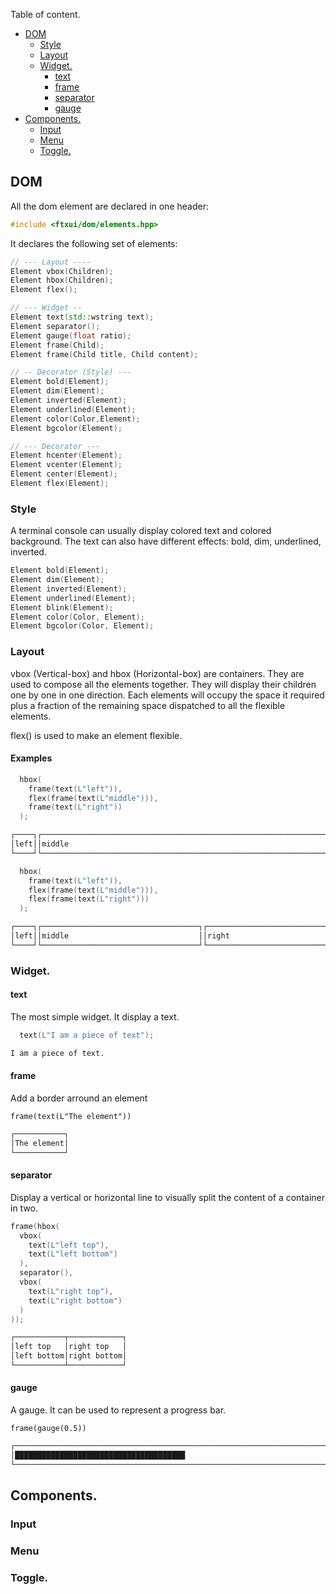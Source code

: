 Table of content.
- [DOM](#dom)
  * [Style](#style)
  * [Layout](#layout)
  * [Widget.](#widget)
    + [text](#text)
    + [frame](#frame)
    + [separator](#separator)
    + [gauge](#gauge)
- [Components.](#components)
  * [Input](#input)
  * [Menu](#menu)
  * [Toggle.](#toggle)

## DOM
All the dom element are declared in one header:
~~~cpp
#include <ftxui/dom/elements.hpp>
~~~

It declares the following set of elements:

~~~cpp
// --- Layout ----
Element vbox(Children);
Element hbox(Children);
Element flex();

// --- Widget --
Element text(std::wstring text);
Element separator();
Element gauge(float ratio);
Element frame(Child);
Element frame(Child title, Child content);

// -- Decorator (Style) ---
Element bold(Element);
Element dim(Element);
Element inverted(Element);
Element underlined(Element);
Element color(Color,Element);
Element bgcolor(Element);

// --- Decorator ---
Element hcenter(Element);
Element vcenter(Element);
Element center(Element);
Element flex(Element);
~~~

### Style
A terminal console can usually display colored text and colored background.
The text can also have different effects: bold, dim, underlined, inverted.

~~~cpp
Element bold(Element);
Element dim(Element);
Element inverted(Element);
Element underlined(Element);
Element blink(Element);
Element color(Color, Element);
Element bgcolor(Color, Element);
~~~

### Layout

vbox (Vertical-box) and hbox (Horizontal-box) are containers. They are used to
compose all the elements together. They will display their children one by one in one direction.
Each elements will occupy the space it required plus a fraction of the remaining
space dispatched to all the flexible elements.

flex() is used to make an element flexible.

#### Examples
~~~cpp
  hbox(
    frame(text(L"left")),
    flex(frame(text(L"middle"))),
    frame(text(L"right"))
  );
~~~
~~~bash
┌────┐┌─────────────────────────────────────────────────────────────────┐┌─────┐
│left││middle                                                           ││right│
└────┘└─────────────────────────────────────────────────────────────────┘└─────┘
~~~

~~~cpp
  hbox(
    frame(text(L"left")),
    flex(frame(text(L"middle"))),
    flex(frame(text(L"right")))
  );
~~~
~~~bash
┌────┐┌───────────────────────────────────┐┌───────────────────────────────────┐
│left││middle                             ││right                              │
└────┘└───────────────────────────────────┘└───────────────────────────────────┘
~~~

### Widget.

#### text

The most simple widget. It display a text.
~~~cpp
  text(L"I am a piece of text");
~~~
~~~bash
I am a piece of text.
~~~

#### frame
Add a border arround an element
~~~c+
frame(text(L"The element"))
~~~

~~~bash
┌───────────┐
│The element│
└───────────┘
~~~

#### separator

Display a vertical or horizontal line to visually split the content of a
container in two.

~~~cpp
frame(hbox(
  vbox(
    text(L"left top"),
    text(L"left bottom")
  ),
  separator(),
  vbox(
    text(L"right top"),
    text(L"right bottom")
  )
));
~~~

~~~bash
┌───────────┬────────────┐
│left top   │right top   │
│left bottom│right bottom│
└───────────┴────────────┘
~~~

#### gauge

A gauge. It can be used to represent a progress bar.
~~~c+
frame(gauge(0.5))
~~~

~~~bash
┌────────────────────────────────────────────────────────────────────────────┐
│██████████████████████████████████████                                      │
└────────────────────────────────────────────────────────────────────────────┘
~~~

## Components.

### Input
### Menu
### Toggle.
